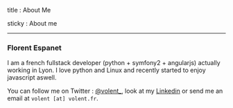 title : About Me

sticky : About me

----------

### Florent Espanet

I am a french fullstack developer (python + symfony2 + angularjs) actually working in Lyon. I love python and Linux and recently started to enjoy javascript aswell. 

You can follow me on Twitter : <a href="https://twitter.com/volent_">@volent_</a>, look at my <a href="https://www.linkedin.com/in/florentespanet">Linkedin</a> or send me an email at `volent [at] volent.fr`.
